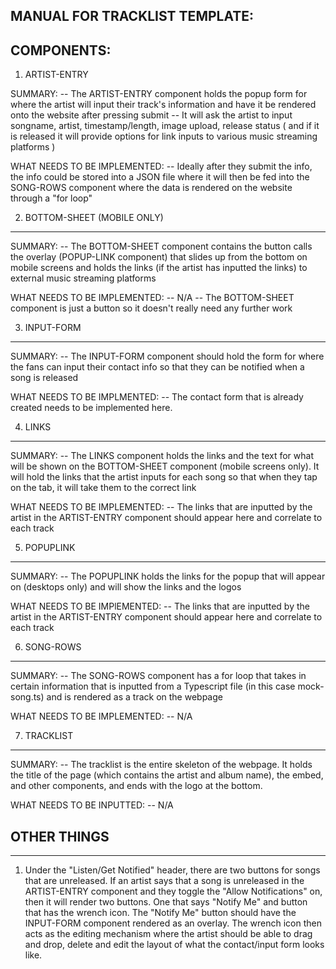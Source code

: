 ## MANUAL FOR TRACKLIST TEMPLATE:

## COMPONENTS:

1. ARTIST-ENTRY

SUMMARY:
-- The ARTIST-ENTRY component holds the popup form for where the artist will input their track's information and have it be rendered onto the website after pressing submit
-- It will ask the artist to input songname, artist, timestamp/length, image upload, release status ( and if it is released it will provide options for link inputs to various music streaming platforms )

WHAT NEEDS TO BE IMPLEMENTED:
-- Ideally after they submit the info, the info could be stored into a JSON file where it will then be fed into the SONG-ROWS component where the data is rendered on the website through a "for loop"

2. BOTTOM-SHEET (MOBILE ONLY)

---

SUMMARY:
-- The BOTTOM-SHEET component contains the button calls the overlay (POPUP-LINK component) that slides up from the bottom on mobile screens and holds the links (if the artist has inputted the links) to external music streaming platforms

WHAT NEEDS TO BE IMPLEMENTED:
-- N/A
-- The BOTTOM-SHEET component is just a button so it doesn't really need any further work

3. INPUT-FORM

---

SUMMARY:
-- The INPUT-FORM component should hold the form for where the fans can input their contact info so that they can be notified when a song is released

WHAT NEEDS TO BE IMPLMENTED:
-- The contact form that is already created needs to be implemented here.

4. LINKS

---

SUMMARY:
-- The LINKS component holds the links and the text for what will be shown on the BOTTOM-SHEET component (mobile screens only). It will hold the links that the artist inputs for each song so that when they tap on the tab, it will take them to the correct link

WHAT NEEDS TO BE IMPLEMENTED:
-- The links that are inputted by the artist in the ARTIST-ENTRY component should appear here and correlate to each track

5. POPUPLINK

---

SUMMARY:
-- The POPUPLINK holds the links for the popup that will appear on (desktops only) and will show the links and the logos

WHAT NEEDS TO BE IMPlEMENTED:
-- The links that are inputted by the artist in the ARTIST-ENTRY component should appear here and correlate to each track

6. SONG-ROWS

---

SUMMARY:
-- The SONG-ROWS component has a for loop that takes in certain information that is inputted from a Typescript file (in this case mock-song.ts) and is rendered as a track on the webpage

WHAT NEEDS TO BE IMPLEMENTED:
-- N/A

7. TRACKLIST

---

SUMMARY:
-- The tracklist is the entire skeleton of the webpage. It holds the title of the page (which contains the artist and album name), the embed, and other components, and ends with the logo at the bottom.

WHAT NEEDS TO BE INPUTTED:
-- N/A

## OTHER THINGS

---

1. Under the "Listen/Get Notified" header, there are two buttons for songs that are unreleased. If an artist says that a song is unreleased in the ARTIST-ENTRY component and they toggle the "Allow Notifications" on, then it will render two buttons. One that says "Notify Me" and button that has the wrench icon. The "Notify Me" button should have the INPUT-FORM component rendered as an overlay. The wrench icon then acts as the editing mechanism where the artist should be able to drag and drop, delete and edit the layout of what the contact/input form looks like.
